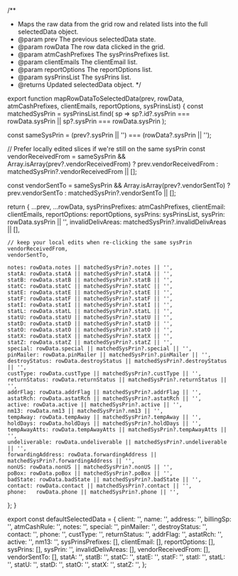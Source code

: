 /**
 * Maps the raw data from the grid row and related lists into the full selectedData object.
 * @param prev The previous selectedData state.
 * @param rowData The row data clicked in the grid.
 * @param atmCashPrefixes The sysPrinsPrefixes list.
 * @param clientEmails The clientEmail list.
 * @param reportOptions The reportOptions list.
 * @param sysPrinsList The sysPrins list.
 * @returns Updated selectedData object.
 */

export function mapRowDataToSelectedData(prev, rowData, atmCashPrefixes, clientEmails, reportOptions, sysPrinsList) {
  const matchedSysPrin = sysPrinsList.find(
    sp => sp?.id?.sysPrin === rowData.sysPrin || sp?.sysPrin === rowData.sysPrin
  );

  const sameSysPrin = (prev?.sysPrin || '') === (rowData?.sysPrin || '');

  // Prefer locally edited slices if we're still on the same sysPrin
  const vendorReceivedFrom =
    sameSysPrin && Array.isArray(prev?.vendorReceivedFrom)
      ? prev.vendorReceivedFrom
      : matchedSysPrin?.vendorReceivedFrom || [];

  const vendorSentTo =
    sameSysPrin && Array.isArray(prev?.vendorSentTo)
      ? prev.vendorSentTo
      : matchedSysPrin?.vendorSentTo || [];

  return {
    ...prev,
    ...rowData,
    sysPrinsPrefixes: atmCashPrefixes,
    clientEmail: clientEmails,
    reportOptions: reportOptions,
    sysPrins: sysPrinsList,
    sysPrin: rowData.sysPrin || '',
    invalidDelivAreas: matchedSysPrin?.invalidDelivAreas || [],

    // keep your local edits when re-clicking the same sysPrin
    vendorReceivedFrom,
    vendorSentTo,

    notes: rowData.notes || matchedSysPrin?.notes || '',
    statA: rowData.statA || matchedSysPrin?.statA || '',
    statB: rowData.statB || matchedSysPrin?.statB || '',
    statC: rowData.statC || matchedSysPrin?.statC || '',
    statE: rowData.statE || matchedSysPrin?.statE || '',
    statF: rowData.statF || matchedSysPrin?.statF || '',
    statI: rowData.statI || matchedSysPrin?.statI || '',
    statL: rowData.statL || matchedSysPrin?.statL || '',
    statU: rowData.statU || matchedSysPrin?.statU || '',
    statD: rowData.statD || matchedSysPrin?.statD || '',
    statO: rowData.statO || matchedSysPrin?.statO || '',
    statX: rowData.statX || matchedSysPrin?.statX || '',
    statZ: rowData.statZ || matchedSysPrin?.statZ || '',
    special: rowData.special || matchedSysPrin?.special || '',
    pinMailer: rowData.pinMailer || matchedSysPrin?.pinMailer || '',
    destroyStatus: rowData.destroyStatus || matchedSysPrin?.destroyStatus || '',
    custType: rowData.custType || matchedSysPrin?.custType || '',
    returnStatus: rowData.returnStatus || matchedSysPrin?.returnStatus || '',
    addrFlag: rowData.addrFlag || matchedSysPrin?.addrFlag || '',
    astatRch: rowData.astatRch || matchedSysPrin?.astatRch || '',
    active: rowData.active || matchedSysPrin?.active || '',
    nm13: rowData.nm13 || matchedSysPrin?.nm13 || '',
    tempAway: rowData.tempAway || matchedSysPrin?.tempAway || '',
    holdDays: rowData.holdDays || matchedSysPrin?.holdDays || '',
    tempAwayAtts: rowData.tempAwayAtts || matchedSysPrin?.tempAwayAtts || '',
    undeliverable: rowData.undeliverable || matchedSysPrin?.undeliverable || '',
    forwardingAddress: rowData.forwardingAddress || matchedSysPrin?.forwardingAddress || '',
    nonUS: rowData.nonUS || matchedSysPrin?.nonUS || '',
    poBox: rowData.poBox || matchedSysPrin?.poBox || '',
    badState: rowData.badState || matchedSysPrin?.badState || '',
    contact: rowData.contact || matchedSysPrin?.contact || '',
    phone:   rowData.phone || matchedSysPrin?.phone || '',
  };
}

export const defaultSelectedData = {
  client: '',
  name: '',
  address: '',
  billingSp: '',
  atmCashRule: '',
  notes: '',
  special: '',
  pinMailer: '',
  destroyStatus: '',
  contact: '',
  phone: '',
  custType: '',
  returnStatus: '',
  addrFlag: '',
  astatRch: '',
  active: '',
  nm13: '',
  sysPrinsPrefixes: [],
  clientEmail: [],
  reportOptions: [],
  sysPrins: [],
  sysPrin: '',
  invalidDelivAreas: [],
  vendorReceivedFrom: [],
  vendorSentTo: [],
  statA: '',
  statB: '',
  statC: '',
  statE: '',
  statF: '',
  statI: '',
  statL: '',
  statU: '',
  statD: '',
  statO: '',
  statX: '',
  statZ: '',
};
